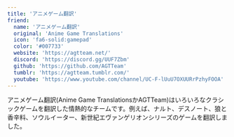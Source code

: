 ```yaml
---
title: 'アニメゲーム翻訳'
friend:
  name: 'アニメゲーム翻訳'
  original: 'Anime Game Translations'
  icon: 'fa6-solid:gamepad'
  color: '#007733'
  website: 'https://agtteam.net/'
  discord: 'https://discord.gg/UUF7Zbm'
  github: 'https://github.com/AGTTeam'
  tumblr: 'https://agtteam.tumblr.com/'
  youtube: 'https://www.youtube.com/channel/UC-F-lUuU7OXUURrPzhyFOOA'
---
```


アニメゲーム翻訳(Anime Game TranslationsかAGTTeam)はいろいろなクラシックゲームを翻訳した情熱的なチームです。例えば、ナルト、デスノート、狼と香辛料、ソウルイーター、新世紀エヴァンゲリオンシリーズのゲームを翻訳しました。